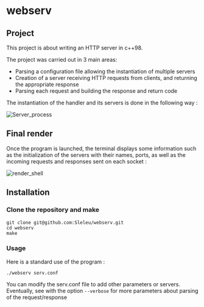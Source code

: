 # webserv

## Project

This project is about writing an HTTP server in c++98.

The project was carried out in 3 main areas:
- Parsing a configuration file allowing the instantiation of multiple servers
- Creation of a server receiving HTTP requests from clients, and returning the appropriate response
- Parsing each request and building the response and return code

The instantiation of the handler and its servers is done in the following way :

![Server_process](https://user-images.githubusercontent.com/93100775/227724907-d7efc293-9ccf-4f88-9090-6aa802b6433f.png)

## Final render

Once the program is launched, the terminal displays some information such as the initialization of the servers with their names, ports,
as well as the incoming requests and responses sent on each socket :

![render_shell](https://user-images.githubusercontent.com/93100775/227725307-0cab5a30-8cb9-41ba-b65b-4a9123b7b940.png)

## Installation

### Clone the repository and make

```shell
git clone git@github.com:Sleleu/webserv.git
cd webserv
make
```

### Usage

Here is a standard use of the program :

```shell
./webserv serv.conf
```
You can modify the serv.conf file to add other parameters or servers.
Eventually, see with the option `--verbose` for more parameters about parsing of the request/response
